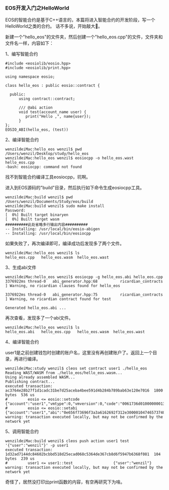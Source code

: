 ### EOS开发入门之HelloWorld

EOS的智能合约是基于C++语言的，本篇将进入智能合约的开发阶段，写一个HelloWorld之类的合约。
话不多说，开始敲大🐴。

新建一个"hello_eos"的文件夹，然后创建一个"hello_eos.cpp"的文件，文件夹和文件名一样，内容如下：

1、编写智能合约

```
#include <eosiolib/eosio.hpp>
#include <eosiolib/print.hpp>

using namespace eosio;

class hello_eos : public eosio::contract {

  public:
      using contract::contract;

      /// @abi action
      void test(account_name user) {
         print("Hello ,", name{user});
      }
};
EOSIO_ABI(hello_eos, (test))

```

2、编译智能合约

```
wenzildeiMac:hello_eos wenzil$ pwd
/Users/wenzil/Desktop/study/hello_eos
wenzildeiMac:hello_eos wenzil$ eosiocpp -o hello_eos.wast hello_eos.cpp
-bash: eosiocpp: command not found
```

找不到智能合约编译工具eosiocpp，坑啊。

进入到EOS源码的"build"目录，然后执行如下命令生成eosiocpp工具。

```
wenzildeiMac:build wenzil$ pwd
/Users/wenzil/Documents/Study/eos/build
wenzildeiMac:build wenzil$ sudo make install
Password:
[  0%] Built target binaryen
[  0%] Built target wasm
##########此处省略多行输出内容##########
-- Installing: /usr/local/bin/eosio-abigen
-- Installing: /usr/local/bin/eosiocpp
```

如果失败了，再次编译即可，编译成功后发现多了两个文件。

```
wenzildeiMac:hello_eos wenzil$ ls
hello_eos.cpp	hello_eos.wasm	hello_eos.wast
```

3、生成abi文件

```
wenzildeiMac:hello_eos wenzil$ eosiocpp -g hello_eos.abi hello_eos.cpp 
3376922ms thread-0   abi_generator.hpp:68          ricardian_contracts  ] Warning, no ricardian clauses found for hello_eos

3376922ms thread-0   abi_generator.hpp:75          ricardian_contracts  ] Warning, no ricardian contract found for test

Generated hello_eos.abi ...
```

再次查看，发现多了一个abi文件。

```
wenzildeiMac:hello_eos wenzil$ ls
hello_eos.abi	hello_eos.cpp	hello_eos.wasm	hello_eos.wast
```

4、编译智能合约

user1是之前创建钱包时创建的账户名，这里没有再创建账户了。返回上一个目录，再进行编译。

```
wenzildeiMac:study wenzil$ cleos set contract user1 ./hello_eos
Reading WAST/WASM from ./hello_eos/hello_eos.wasm...
Using already assembled WASM...
Publishing contract...
executed transaction: ac3764e28b27f1d1cadc31be7d25aceba4bee591d4b284b789bab63e120e7016  1800 bytes  536 us
#         eosio <= eosio::setcode               {"account":"user1","vmtype":0,"vmversion":0,"code":"0061736d01000000013b0c60027f7e006000017e60027e7e...
#         eosio <= eosio::setabi                {"account":"user1","abi":"0e656f73696f3a3a6162692f312e300001047465737400010475736572046e616d65010000...
warning: transaction executed locally, but may not be confirmed by the network yet
```

5、调用智能合约

```
wenzildeiMac:build wenzil$ cleos push action user1 test '{"user":"wenzil"}' -p user1
executed transaction: 1d32ad7144dc84602bcbbd518d25ecad068c5364de367cb8d6f5947b6368f081  104 bytes  239 us
#         user1 <= user1::test                  {"user":"wenzil"}
warning: transaction executed locally, but may not be confirmed by the network yet
```

奇怪了，居然没打印出print函数的内容，有空再研究下为啥。





